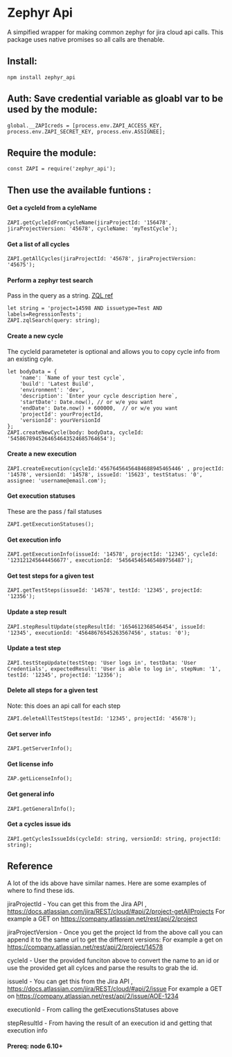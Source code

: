 <!-- # ZAPI -->
# Zephyr Api
A simpified wrapper for making common zephyr for jira cloud api calls.
This package uses native promises so all calls are thenable.

## Install: 
```
npm install zephyr_api
```

## Auth: Save credential variable as gloabl var to be used by the module:

```
global.__ZAPIcreds = [process.env.ZAPI_ACCESS_KEY, process.env.ZAPI_SECRET_KEY, process.env.ASSIGNEE];
```

## Require the module: 
```
const ZAPI = require('zephyr_api');
```



## Then use the available funtions :


#### Get a cycleId from a cyleName
```
ZAPI.getCycleIdFromCycleName(jiraProjectId: '156478', jiraProjectVersion: '45678', cycleName: 'myTestCycle');
``` 


#### Get a list of all cycles
```
ZAPI.getAllCycles(jiraProjectId: '45678', jiraProjectVersion: '45675');
```


#### Perform a zephyr test search
Pass in the query as a string. 
[ZQL ref](https://zephyrdocs.atlassian.net/wiki/spaces/ZTD/pages/12648460/ZQL+Reference)
```
let string = 'project=14598 AND issuetype=Test AND labels=RegressionTests';
ZAPI.zqlSearch(query: string);
```


#### Create a new cycle
The cycleId parameteter is optional and allows you to copy cycle info from an existing cyle.
```
let bodyData = {
	'name': `Name of your test cycle`,
	'build': 'Latest Build',
	'environment': 'dev',
	'description': `Enter your cycle description here`,
	'startDate': Date.now(), // or w/e you want
	'endDate': Date.now() + 600000,  // or w/e you want
	'projectId': yourProjectId,
	'versionId': yourVersionId
};
ZAPI.createNewCycle(body: bodyData, cycleId: '5458678945264654643524685764654');
```


#### Create a new execution
```
ZAPI.createExecution(cycleId:'45676456456484688945465446' , projectId: '14578', versionId: '14578', issueId: '15623', testStatus: '0', assignee: 'username@email.com');
```


#### Get execution statuses
These are the pass / fail statuses
```
ZAPI.getExecutionStatuses();
```


#### Get execution info
```
ZAPI.getExecutionInfo(issueId: '14578', projectId: '12345', cycleId: '123121245644456677', executionId: '545645465465489756487');
```


#### Get test steps for a given test
```
ZAPI.getTestSteps(issueId: '14578', testId: '12345', projectId: '12356');
```


#### Update a step result
```
ZAPI.stepResultUpdate(stepResultId: '1654612368546454', issueId: '12345', executionId: '45648676545263567456', status: '0');
```


#### Update a test step
```
ZAPI.testStepUpdate(testStep: 'User logs in', testData: 'User Credentials', expectedResult: 'User is able to log in', stepNum: '1', testId: '12345', projectId: '12356');
```


#### Delete all steps for a given test
Note: this does an api call for each step
```
ZAPI.deleteAllTestSteps(testId: '12345', projectId: '45678');
```


#### Get server info
```
ZAPI.getServerInfo();
```


#### Get license info
```
ZAP.getLicenseInfo();
```


#### Get general info
```
ZAPI.getGeneralInfo();
```


#### Get a cycles issue ids
```
ZAPI.getCyclesIssueIds(cycleId: string, versionId: string, projectId: string);
```


## Reference
A lot of the ids above have similar names. Here are some examples of where to find these ids. 

jiraProjectId - You can get this from the Jira API , https://docs.atlassian.com/jira/REST/cloud/#api/2/project-getAllProjects
For example a GET on https://company.atlassian.net/rest/api/2/project

jiraProjectVersion - Once you get the project Id from the above call you can append it to the same url to get the different versions: 
For example a get on https://company.atlassian.net/rest/api/2/project/14578

cycleId - User the provided funciton above to convert the name to an id or use the provided get all cylces and parse the results to grab the id. 

issueId - You can get this from the Jira API , https://docs.atlassian.com/jira/REST/cloud/#api/2/issue
For example a GET on https://company.atlassian.net/rest/api/2/issue/AOE-1234

executionId - From calling the getExecutionsStatuses above

stepResultId - From having the result of an execution id and getting that execution info

#### Prereq: node 6.10+